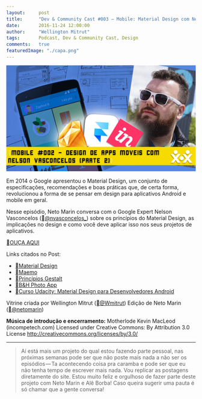```yaml
---
layout:     post
title:      "Dev & Community Cast #003 — Mobile: Material Design com Nelson Vasconcelos."
date:       2016-11-24 12:00:00
author:     "Wellington Mitrut"
tags:       Podcast, Dev & Community Cast, Design
comments:   true
featuredImage: "./capa.png"
---
```


![Capa](./capa.png)

Em 2014 o Google apresentou o Material Design, um conjunto de especificações, recomendações e boas práticas que, de certa forma, revolucionou a forma de se pensar em design para aplicativos Android e mobile em geral.

Nesse episódio, Neto Marin conversa com o Google Expert Nelson Vasconcelos (<a href="https://twitter.com/nvasconcelos_" target="_blank">@nvasconcelos_</a>) sobre os princípios do Material Design, as implicações no design e como você deve aplicar isso nos seus projetos de aplicativos.

<a href="http://devcommunitycast.com.br/devcommunitycast-003-mobile-material-design/" target="_blank">OUÇA AQUI</a>

Links citados no Post:

- <a href="http://material.google.com/" target="_blank">Material Design</a>
- <a href="http://talk.maemo.org/" target="_blank">Maemo</a>
- <a href="http://www.howdesign.com/resources-education/online-design-courses-education/gestalt-theory-typography-design-principles/" target="_blank">Princípios Gestalt</a>
- <a href="https://play.google.com/store/apps/details?id=com.bhphoto" target="_blank">B&H Photo App</a>
- <a href="https://br.udacity.com/course/material-design-for-android-developers--ud862/" target="_blank">Curso Udacity: Material Design para Desenvolvedores Android</a>


Vitrine criada por Wellington Mitrut (<a href="https://twitter.com/Wmitrut" target="_blank">@Wmitrut</a>)
Edição de Neto Marin (<a href="https://twitter.com/netomarin" target="_blank">@netomarin</a>)

**Música de introdução e encerramento:**
Motherlode Kevin MacLeod (incompetech.com)
Licensed under Creative Commons: By Attribution 3.0 License
http://creativecommons.org/licenses/by/3.0/

-----

> Aí está mais um projeto do qual estou fazendo parte pessoal, nas próximas semanas pode ser que não poste mais nada a não ser os episódios — Ta acontecendo coisa pra caramba e pode ser que eu não tenha tempo de escrever mais nada. Vou replicar as postagens diretamente do site. Estou muito feliz e orgulhoso de fazer parte deste projeto com Neto Marin e Alê Borba! Caso queira sugerir uma pauta é só chamar que a gente conversa!

